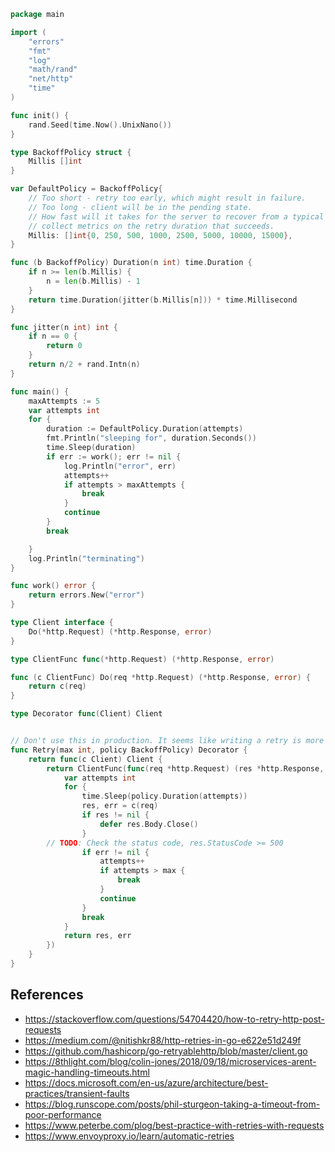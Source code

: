 ```go
package main

import (
	"errors"
	"fmt"
	"log"
	"math/rand"
	"net/http"
	"time"
)

func init() {
	rand.Seed(time.Now().UnixNano())
}

type BackoffPolicy struct {
	Millis []int
}

var DefaultPolicy = BackoffPolicy{
	// Too short - retry too early, which might result in failure.
	// Too long - client will be in the pending state.
	// How fast will it takes for the server to recover from a typical failure? Research on the average, or
	// collect metrics on the retry duration that succeeds.
	Millis: []int{0, 250, 500, 1000, 2500, 5000, 10000, 15000},
}

func (b BackoffPolicy) Duration(n int) time.Duration {
	if n >= len(b.Millis) {
		n = len(b.Millis) - 1
	}
	return time.Duration(jitter(b.Millis[n])) * time.Millisecond
}

func jitter(n int) int {
	if n == 0 {
		return 0
	}
	return n/2 + rand.Intn(n)
}

func main() {
	maxAttempts := 5
	var attempts int
	for {
		duration := DefaultPolicy.Duration(attempts)
		fmt.Println("sleeping for", duration.Seconds())
		time.Sleep(duration)
		if err := work(); err != nil {
			log.Println("error", err)
			attempts++
			if attempts > maxAttempts {
				break
			}
			continue
		}
		break

	}
	log.Println("terminating")
}

func work() error {
	return errors.New("error")
}

type Client interface {
	Do(*http.Request) (*http.Response, error)
}

type ClientFunc func(*http.Request) (*http.Response, error)

func (c ClientFunc) Do(req *http.Request) (*http.Response, error) {
	return c(req)
}

type Decorator func(Client) Client


// Don't use this in production. It seems like writing a retry is more complicated that I thought. See references:
func Retry(max int, policy BackoffPolicy) Decorator {
	return func(c Client) Client {
		return ClientFunc(func(req *http.Request) (res *http.Response, err error) {
			var attempts int
			for {
				time.Sleep(policy.Duration(attempts))
				res, err = c(req)
				if res != nil {
					defer res.Body.Close()
				}
        // TODO: Check the status code, res.StatusCode >= 500
				if err != nil {
					attempts++
					if attempts > max {
						break
					}
					continue
				}
				break
			}
			return res, err
		})
	}
}
```

## References

- https://stackoverflow.com/questions/54704420/how-to-retry-http-post-requests
- https://medium.com/@nitishkr88/http-retries-in-go-e622e51d249f
- https://github.com/hashicorp/go-retryablehttp/blob/master/client.go
- https://8thlight.com/blog/colin-jones/2018/09/18/microservices-arent-magic-handling-timeouts.html
- https://docs.microsoft.com/en-us/azure/architecture/best-practices/transient-faults
- https://blog.runscope.com/posts/phil-sturgeon-taking-a-timeout-from-poor-performance
- https://www.peterbe.com/plog/best-practice-with-retries-with-requests
- https://www.envoyproxy.io/learn/automatic-retries
